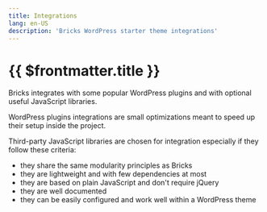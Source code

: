 ```yaml
---
title: Integrations
lang: en-US
description: 'Bricks WordPress starter theme integrations'
---
```


# {{ $frontmatter.title }}

Bricks integrates with some popular WordPress plugins and with optional useful JavaScript libraries.

WordPress plugins integrations are small optimizations meant to speed up their setup inside the project.

Third-party JavaScript libraries are chosen for integration especially if they follow these criteria:

*   they share the same modularity principles as Bricks
*   they are lightweight and with few dependencies at most
*   they are based on plain JavaScript and don't require jQuery
*   they are well documented
*   they can be easily configured and work well within a WordPress theme
